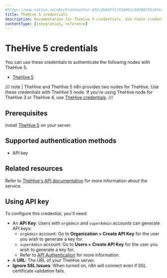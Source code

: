 ```yaml
---
#https://www.notion.so/n8n/Frontmatter-432c2b8dff1f43d4b1c8d20075510fe4
title: TheHive 5 credentials
description: Documentation for TheHive 5 credentials. Use these credentials to authenticate TheHive in n8n, a workflow automation platform.
contentType: [integration, reference]
---
```


# TheHive 5 credentials

You can use these credentials to authenticate the following nodes with TheHive 5.

- [TheHive 5](/integrations/builtin/app-nodes/n8n-nodes-base.thehive5.md)

/// note | TheHive and TheHive 5
n8n provides two nodes for TheHive. Use these credentials with TheHive 5 node. If you're using TheHive node for TheHive 3 or TheHive 4, use [TheHive credentials](/integrations/builtin/credentials/thehive.md).
///

## Prerequisites

Install [TheHive 5](https://docs.strangebee.com/thehive/download/) on your server.

## Supported authentication methods

- API key

## Related resources

Refer to [TheHive's API documentation](https://docs.strangebee.com/thehive/api-docs/) for more information about the service.

## Using API key

To configure this credential, you'll need:

- An **API Key**: Users with `orgAdmin` and `superAdmin` accounts can generate API keys:
    - `orgAdmin` account: Go to **Organization > Create API Key** for the user you wish to generate a key for.
    - `superAdmin` account: Go to **Users > Create API Key** for the user you wish to generate a key for.
    - Refer to [API Authentication](https://docs.strangebee.com/cortex/api/api-guide/?h=api+key#authentication) for more information.
- A **URL**: The URL of your TheHive server.
- **Ignore SSL Issues**: When turned on, n8n will connect even if SSL certificate validation fails.


